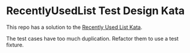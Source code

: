 RecentlyUsedList Test Design Kata
==================================

This repo has a solution to the [Recently Used List Kata](https://sammancoaching.org/kata_descriptions/recently_used_list.html). 

The test cases have too much duplication. Refactor them to use a test fixture.

